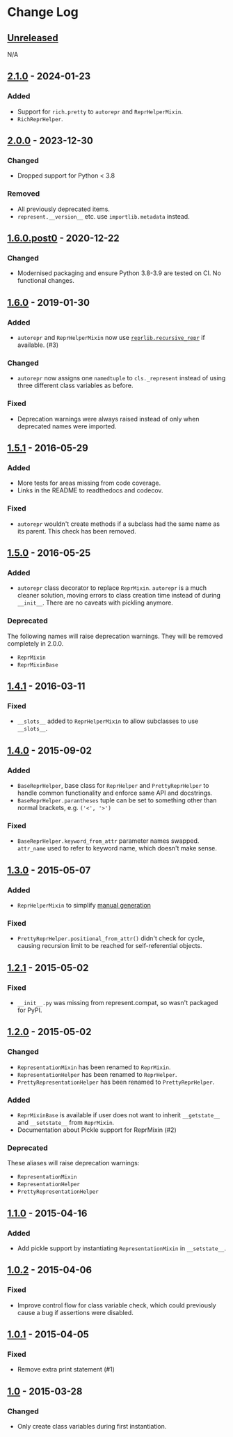 # Change Log

## [Unreleased][unreleased]

N/A

## [2.1.0] - 2024-01-23

### Added

- Support for `rich.pretty` to `autorepr` and `ReprHelperMixin`.
- `RichReprHelper`.

## [2.0.0] - 2023-12-30

### Changed

- Dropped support for Python < 3.8

### Removed

- All previously deprecated items.
- `represent.__version__` etc. use `importlib.metadata` instead.

## [1.6.0.post0] - 2020-12-22

### Changed

- Modernised packaging and ensure Python 3.8-3.9 are tested on CI. No
  functional changes.

## [1.6.0] - 2019-01-30

### Added

- `autorepr` and `ReprHelperMixin` now use [`reprlib.recursive_repr`][rrr] if
  available. (#3)

### Changed

- `autorepr` now assigns one `namedtuple` to `cls._represent` instead of using
  three different class variables as before.

### Fixed

- Deprecation warnings were always raised instead of only when deprecated
  names were imported.

[rrr]: https://docs.python.org/3.5/library/reprlib.html#reprlib.recursive_repr

## [1.5.1] - 2016-05-29

### Added

- More tests for areas missing from code coverage.
- Links in the README to readthedocs and codecov.

### Fixed

- `autorepr` wouldn't create methods if a subclass had the same name as its
  parent. This check has been removed.

## [1.5.0] - 2016-05-25

### Added

- `autorepr` class decorator to replace `ReprMixin`. `autorepr` is a much
  cleaner solution, moving errors to class creation time instead of during
  `__init__`. There are no caveats with pickling anymore.

### Deprecated

The following names will raise deprecation warnings. They will be removed
completely in 2.0.0.

- `ReprMixin`
- `ReprMixinBase`

## [1.4.1] - 2016-03-11

### Fixed

- `__slots__` added to `ReprHelperMixin` to allow subclasses to use `__slots__`.

## [1.4.0] - 2015-09-02

### Added

- `BaseReprHelper`, base class for `ReprHelper` and `PrettyReprHelper` to handle
  common functionality and enforce same API and docstrings.
- `BaseReprHelper.parantheses` tuple can be set to something other than normal
  brackets, e.g. `('<', '>')`

### Fixed

- `BaseReprHelper.keyword_from_attr` parameter names swapped. `attr_name` used
  to refer to keyword name, which doesn't make sense.

## [1.3.0] - 2015-05-07

### Added

- `ReprHelperMixin` to simplify [manual generation][man]

[man]: http://represent.readthedocs.io/en/latest/usage/helper.html

### Fixed

- `PrettyReprHelper.positional_from_attr()` didn't check for cycle, causing
  recursion limit to be reached for self-referential objects.

## [1.2.1] - 2015-05-02

### Fixed

- `__init__.py` was missing from represent.compat, so wasn't packaged for PyPI.

## [1.2.0] - 2015-05-02

### Changed

- `RepresentationMixin` has been renamed to `ReprMixin`.
- `RepresentationHelper` has been renamed to `ReprHelper`.
- `PrettyRepresentationHelper` has been renamed to `PrettyReprHelper`.

### Added

- `ReprMixinBase` is available if user does not want to inherit `__getstate__`
  and `__setstate__` from `ReprMixin`.
- Documentation about Pickle support for ReprMixin (#2)

### Deprecated

These aliases will raise deprecation warnings:

- `RepresentationMixin`
- `RepresentationHelper`
- `PrettyRepresentationHelper`

## [1.1.0] - 2015-04-16

### Added

- Add pickle support by instantiating `RepresentationMixin` in `__setstate__`.

## [1.0.2] - 2015-04-06

### Fixed

- Improve control flow for class variable check, which could previously cause a
  bug if assertions were disabled.

## [1.0.1] - 2015-04-05

### Fixed

- Remove extra print statement (#1)

## [1.0] - 2015-03-28

### Changed

- Only create class variables during first instantiation.

[unreleased]: https://github.com/RazerM/represent/compare/2.1.0...HEAD
[2.1.0]: https://github.com/RazerM/represent/compare/2.0.0..2.1.0
[2.0.0]: https://github.com/RazerM/represent/compare/1.6.0.post0..2.0.0
[1.6.0.post0]: https://github.com/RazerM/represent/compare/1.6.0...1.6.0.post0
[1.6.0]: https://github.com/RazerM/represent/compare/1.5.1...1.6.0
[1.5.1]: https://github.com/RazerM/represent/compare/1.5.0...1.5.1
[1.5.0]: https://github.com/RazerM/represent/compare/1.4.1...1.5.0
[1.4.1]: https://github.com/RazerM/represent/compare/1.4.0...1.4.1
[1.4.0]: https://github.com/RazerM/represent/compare/1.3.0...1.4.0
[1.3.0]: https://github.com/RazerM/represent/compare/1.2.1...1.3.0
[1.2.1]: https://github.com/RazerM/represent/compare/1.2.0...1.2.1
[1.2.0]: https://github.com/RazerM/represent/compare/1.1.0...1.2.0
[1.1.0]: https://github.com/RazerM/represent/compare/1.0.2...1.1.0
[1.0.2]: https://github.com/RazerM/represent/compare/1.0.1...1.0.2
[1.0.1]: https://github.com/RazerM/represent/compare/1.0...1.0.1
[1.0]: https://github.com/RazerM/represent/compare/1.0b1...1.0
